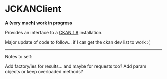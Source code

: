 ﻿JCKANClient
====

__A (very much) work in progress__

Provides an interface to a [CKAN 1.8](http://ckan.org) installation.

Major update of code to follow... if I can get the ckan dev list to work :(

-------

Notes to self:

Add factory/ies for results... and maybe for requests too?
Add param objects or keep overloaded methods?

